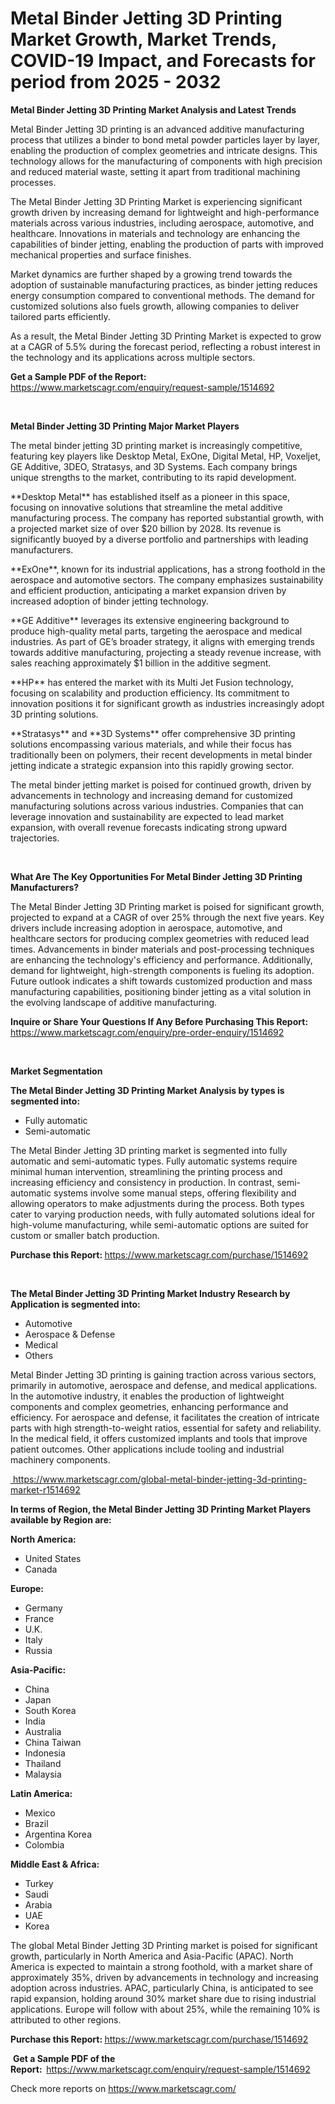<p><h1>Metal Binder Jetting 3D Printing Market Growth, Market Trends, COVID-19 Impact, and Forecasts for period from 2025 - 2032</h1></p><p><strong>Metal Binder Jetting 3D Printing Market Analysis and Latest Trends</strong></p>
<p><p>Metal Binder Jetting 3D printing is an advanced additive manufacturing process that utilizes a binder to bond metal powder particles layer by layer, enabling the production of complex geometries and intricate designs. This technology allows for the manufacturing of components with high precision and reduced material waste, setting it apart from traditional machining processes.</p><p>The Metal Binder Jetting 3D Printing Market is experiencing significant growth driven by increasing demand for lightweight and high-performance materials across various industries, including aerospace, automotive, and healthcare. Innovations in materials and technology are enhancing the capabilities of binder jetting, enabling the production of parts with improved mechanical properties and surface finishes.</p><p>Market dynamics are further shaped by a growing trend towards the adoption of sustainable manufacturing practices, as binder jetting reduces energy consumption compared to conventional methods. The demand for customized solutions also fuels growth, allowing companies to deliver tailored parts efficiently. </p><p>As a result, the Metal Binder Jetting 3D Printing Market is expected to grow at a CAGR of 5.5% during the forecast period, reflecting a robust interest in the technology and its applications across multiple sectors.</p></p>
<p><strong>Get a Sample PDF of the Report:&nbsp;</strong> <a href="https://www.marketscagr.com/enquiry/request-sample/1514692?utm_campaign=1999&utm_medium=2&utm_source=Github&utm_content=ia&utm_term=17012025&utm_id=metal-binder-jetting-3d-printing">https://www.marketscagr.com/enquiry/request-sample/1514692</a></p>
<p>&nbsp;</p>
<p><strong>Metal Binder Jetting 3D Printing Major Market Players</strong></p>
<p><p>The metal binder jetting 3D printing market is increasingly competitive, featuring key players like Desktop Metal, ExOne, Digital Metal, HP, Voxeljet, GE Additive, 3DEO, Stratasys, and 3D Systems. Each company brings unique strengths to the market, contributing to its rapid development.</p><p>**Desktop Metal** has established itself as a pioneer in this space, focusing on innovative solutions that streamline the metal additive manufacturing process. The company has reported substantial growth, with a projected market size of over $20 billion by 2028. Its revenue is significantly buoyed by a diverse portfolio and partnerships with leading manufacturers.</p><p>**ExOne**, known for its industrial applications, has a strong foothold in the aerospace and automotive sectors. The company emphasizes sustainability and efficient production, anticipating a market expansion driven by increased adoption of binder jetting technology.</p><p>**GE Additive** leverages its extensive engineering background to produce high-quality metal parts, targeting the aerospace and medical industries. As part of GE’s broader strategy, it aligns with emerging trends towards additive manufacturing, projecting a steady revenue increase, with sales reaching approximately $1 billion in the additive segment.</p><p>**HP** has entered the market with its Multi Jet Fusion technology, focusing on scalability and production efficiency. Its commitment to innovation positions it for significant growth as industries increasingly adopt 3D printing solutions.</p><p>**Stratasys** and **3D Systems** offer comprehensive 3D printing solutions encompassing various materials, and while their focus has traditionally been on polymers, their recent developments in metal binder jetting indicate a strategic expansion into this rapidly growing sector.</p><p>The metal binder jetting market is poised for continued growth, driven by advancements in technology and increasing demand for customized manufacturing solutions across various industries. Companies that can leverage innovation and sustainability are expected to lead market expansion, with overall revenue forecasts indicating strong upward trajectories.</p></p>
<p>&nbsp;</p>
<p><strong>What Are The Key Opportunities For Metal Binder Jetting 3D Printing Manufacturers?</strong></p>
<p><p>The Metal Binder Jetting 3D Printing market is poised for significant growth, projected to expand at a CAGR of over 25% through the next five years. Key drivers include increasing adoption in aerospace, automotive, and healthcare sectors for producing complex geometries with reduced lead times. Advancements in binder materials and post-processing techniques are enhancing the technology's efficiency and performance. Additionally, demand for lightweight, high-strength components is fueling its adoption. Future outlook indicates a shift towards customized production and mass manufacturing capabilities, positioning binder jetting as a vital solution in the evolving landscape of additive manufacturing.</p></p>
<p><strong>Inquire or Share Your Questions If Any Before Purchasing This Report:</strong> <a href="https://www.marketscagr.com/enquiry/pre-order-enquiry/1514692?utm_campaign=1999&utm_medium=2&utm_source=Github&utm_content=ia&utm_term=17012025&utm_id=metal-binder-jetting-3d-printing">https://www.marketscagr.com/enquiry/pre-order-enquiry/1514692</a></p>
<p>&nbsp;</p>
<p><strong>Market Segmentation</strong></p>
<p><strong>The Metal Binder Jetting 3D Printing Market Analysis by types is segmented into:</strong></p>
<p><ul><li>Fully automatic</li><li>Semi-automatic</li></ul></p>
<p><p>The Metal Binder Jetting 3D printing market is segmented into fully automatic and semi-automatic types. Fully automatic systems require minimal human intervention, streamlining the printing process and increasing efficiency and consistency in production. In contrast, semi-automatic systems involve some manual steps, offering flexibility and allowing operators to make adjustments during the process. Both types cater to varying production needs, with fully automated solutions ideal for high-volume manufacturing, while semi-automatic options are suited for custom or smaller batch production.</p></p>
<p><strong>Purchase this Report:&nbsp;</strong><a href="https://www.marketscagr.com/purchase/1514692?utm_campaign=1999&utm_medium=2&utm_source=Github&utm_content=ia&utm_term=17012025&utm_id=metal-binder-jetting-3d-printing">https://www.marketscagr.com/purchase/1514692</a></p>
<p>&nbsp;</p>
<p><strong>The Metal Binder Jetting 3D Printing Market Industry Research by Application is segmented into:</strong></p>
<p><ul><li>Automotive</li><li>Aerospace & Defense</li><li>Medical</li><li>Others</li></ul></p>
<p><p>Metal Binder Jetting 3D printing is gaining traction across various sectors, primarily in automotive, aerospace and defense, and medical applications. In the automotive industry, it enables the production of lightweight components and complex geometries, enhancing performance and efficiency. For aerospace and defense, it facilitates the creation of intricate parts with high strength-to-weight ratios, essential for safety and reliability. In the medical field, it offers customized implants and tools that improve patient outcomes. Other applications include tooling and industrial machinery components.</p></p>
<p><a href="https://www.marketscagr.com/global-metal-binder-jetting-3d-printing-market-r1514692?utm_campaign=1999&utm_medium=2&utm_source=Github&utm_content=ia&utm_term=17012025&utm_id=metal-binder-jetting-3d-printing">&nbsp;https://www.marketscagr.com/global-metal-binder-jetting-3d-printing-market-r1514692</a></p>
<p><strong>In terms of Region, the Metal Binder Jetting 3D Printing Market Players available by Region are:</strong></p>
<p>
    <p> <strong> North America: </strong>
        <ul>
            <li>United States</li>
            <li>Canada</li>
        </ul>
        </p> 
    <p> <strong> Europe: </strong>
        <ul>
            <li>Germany</li>
            <li>France</li>
            <li>U.K.</li>
            <li>Italy</li>
            <li>Russia</li>
        </ul>
        </p> 
    <p> <strong> Asia-Pacific: </strong>
        <ul>
            <li>China</li>
            <li>Japan</li>
            <li>South Korea</li>
            <li>India</li>
            <li>Australia</li>
            <li>China Taiwan</li>
            <li>Indonesia</li>
            <li>Thailand</li>
            <li>Malaysia</li>
        </ul>
        </p> 
    <p> <strong> Latin America: </strong>
        <ul>
            <li>Mexico</li>
            <li>Brazil</li>
            <li>Argentina Korea</li>
            <li>Colombia</li>
        </ul>
        </p> 
    <p> <strong> Middle East & Africa: </strong>
        <ul>
            <li>Turkey</li>
            <li>Saudi</li>
            <li>Arabia</li>
            <li>UAE</li>
            <li>Korea</li>
        </ul>
    </p>
    </p>
<p><p>The global Metal Binder Jetting 3D Printing market is poised for significant growth, particularly in North America and Asia-Pacific (APAC). North America is expected to maintain a strong foothold, with a market share of approximately 35%, driven by advancements in technology and increasing adoption across industries. APAC, particularly China, is anticipated to see rapid expansion, holding around 30% market share due to rising industrial applications. Europe will follow with about 25%, while the remaining 10% is attributed to other regions.</p></p>
<p><strong>Purchase this Report: </strong><a href="https://www.marketscagr.com/purchase/1514692?utm_campaign=1999&utm_medium=2&utm_source=Github&utm_content=ia&utm_term=17012025&utm_id=metal-binder-jetting-3d-printing">https://www.marketscagr.com/purchase/1514692</a></p>
<p>&nbsp;<strong>Get a Sample PDF of the Report:&nbsp;&nbsp;</strong><a href="https://www.marketscagr.com/enquiry/request-sample/1514692?utm_campaign=1999&utm_medium=2&utm_source=Github&utm_content=ia&utm_term=17012025&utm_id=metal-binder-jetting-3d-printing">https://www.marketscagr.com/enquiry/request-sample/1514692</a></p>
<p><strong></strong></p>
<p>Check more reports on <a href="https://www.marketscagr.com/?utm_campaign=1999&utm_medium=2&utm_source=Github&utm_content=ia&utm_term=17012025&utm_id=metal-binder-jetting-3d-printing">https://www.marketscagr.com/</a></p>